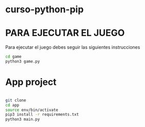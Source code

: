 # curso-python-pip

# PARA EJECUTAR EL JUEGO 

Para ejecutar el juego debes seguir las siguientes instrucciones

```sh
cd game
python3 game.py


```

# App project 

```sh

git clone 
cd app 
source env/bin/activate
pip3 install -r requirements.txt
python3 main.py
```

